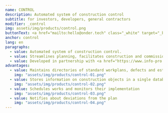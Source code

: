 ```yaml
---
name: CONTROL
description: Automated system of construction control
subtitle: for investors, developers, general contractors
modifier: _control
img: assets/img/products/control.png
buttonText: <a href="mailto:hello@onder.tech" class="_white" target="_blank">Request a demo</a>
anchor: control
lang: en
paragraphs:
  - value: Automated system of construction control.
  - value: Streamlines planning, facilitates construction and commissioning works control, reduces costs caused by missed deadlines and poor-quality work performance. Increases cost transparency.
  - value: Developed in partnership with <a href="https://www.info-pro.ru" target="_blank">INFOPRO</a>.
advantages:
  - value: Maintains directories of standard workplans, defects and estimated prices
    img: "assets/img/products/control-01.png"
  - value: Stores information on construction objects in a single database
    img: "assets/img/products/control-02.png"
  - value: Schedules works and monitors their implementation
    img: "assets/img/products/control-03.png"
  - value: Notifies about deviations from the plan
    img: "assets/img/products/control-04.png"
---
```

